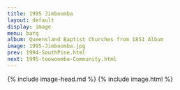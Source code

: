 ```yaml
---
title: 1995 Jimboomba
layout: default
display: image
menu: barq
album: Queensland Baptist Churches from 1851 Album
image: 1995-Jimboomba.jpg
prev: 1994-SouthPine.html
next: 1995-toowoomba-Community.html
---
```

{% include image-head.md %}
{% include image.html %}